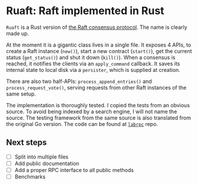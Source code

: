 # Ruaft: Raft implemented in Rust

`Ruaft` is a Rust version of [the Raft consensus protocol](https://raft.github.io/). The name is clearly made up.

At the moment it is a gigantic class lives in a single file. It exposes 4 APIs, to create a Raft instance (`new()`),
start a new contract (`start()`), get the current status (`get_status()`) and shut it down (`kill()`). When a consensus
is reached, it notifies the clients via an `apply_command` callback. It saves its internal state to local disk via a
`persister`, which is supplied at creation.

There are also
two half-APIs: `process_append_entries()` and `process_request_vote()`, serving requests from other Raft instances of
the same setup.

The implementation is thoroughly tested. I copied the tests from an obvious source. To avoid being indexed by a search
engine, I will not name the source. The testing framework from the same source is also translated from the original Go
version. The code can be found at [`labrpc`](https://github.com/ditsing/labrpc) repo.

## Next steps
- [ ] Split into multiple files
- [ ] Add public documentation
- [ ] Add a proper RPC interface to all public methods
- [ ] Benchmarks
